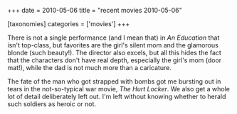 +++
date = 2010-05-06
title = "recent movies 2010-05-06"

[taxonomies]
categories = ['movies']
+++

There is not a single performance (and I mean that) in *An Education*
that isn't top-class, but favorites are the girl's silent mom and the
glamorous blonde (such beauty!). The director also excels, but all this
hides the fact that the characters don't have real depth, especially
the girl's mom (door mat!), while the dad is not much more than a
caricature.

The fate of the man who got strapped with bombs got me bursting out in
tears in the not-so-typical war movie, *The Hurt Locker*. We also get a
whole lot of detail deliberately left out. I'm left without knowing
whether to herald such soldiers as heroic or not.

